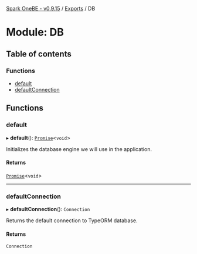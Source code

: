 [Spark OneBE - v0.9.15](../README.md) / [Exports](../modules.md) / DB

# Module: DB

## Table of contents

### Functions

- [default](DB.md#default)
- [defaultConnection](DB.md#defaultconnection)

## Functions

### default

▸ **default**(): [`Promise`]( https://developer.mozilla.org/en-US/docs/Web/JavaScript/Reference/Global_Objects/Promise )<`void`\>

Initializes the database engine we will use in the application.

#### Returns

[`Promise`]( https://developer.mozilla.org/en-US/docs/Web/JavaScript/Reference/Global_Objects/Promise )<`void`\>

___

### defaultConnection

▸ **defaultConnection**(): `Connection`

Returns the default connection to TypeORM database.

#### Returns

`Connection`

